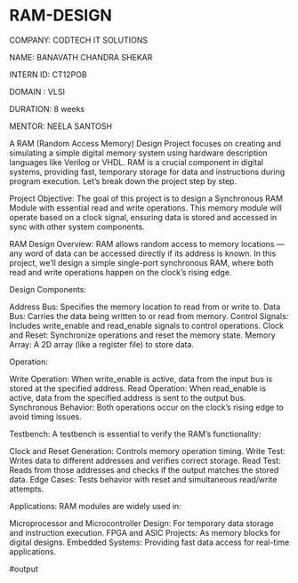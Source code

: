 # RAM-DESIGN

COMPANY: CODTECH IT SOLUTIONS

NAME: BANAVATH CHANDRA SHEKAR

INTERN ID: CT12POB

DOMAIN : VLSI

DURATION: 8 weeks

MENTOR: NEELA SANTOSH

A RAM (Random Access Memory) Design Project focuses on creating and simulating a simple digital memory system using hardware description languages like Verilog or VHDL. RAM is a crucial component in digital systems, providing fast, temporary storage for data and instructions during program execution. Let’s break down the project step by step.

Project Objective: The goal of this project is to design a Synchronous RAM Module with essential read and write operations. This memory module will operate based on a clock signal, ensuring data is stored and accessed in sync with other system components.

RAM Design Overview: RAM allows random access to memory locations — any word of data can be accessed directly if its address is known. In this project, we’ll design a simple single-port synchronous RAM, where both read and write operations happen on the clock’s rising edge.

Design Components:

Address Bus: Specifies the memory location to read from or write to. Data Bus: Carries the data being written to or read from memory. Control Signals: Includes write_enable and read_enable signals to control operations. Clock and Reset: Synchronize operations and reset the memory state. Memory Array: A 2D array (like a register file) to store data.

Operation:

Write Operation: When write_enable is active, data from the input bus is stored at the specified address. Read Operation: When read_enable is active, data from the specified address is sent to the output bus. Synchronous Behavior: Both operations occur on the clock’s rising edge to avoid timing issues.

Testbench: A testbench is essential to verify the RAM’s functionality:

Clock and Reset Generation: Controls memory operation timing. Write Test: Writes data to different addresses and verifies correct storage. Read Test: Reads from those addresses and checks if the output matches the stored data. Edge Cases: Tests behavior with reset and simultaneous read/write attempts.

Applications: RAM modules are widely used in:

Microprocessor and Microcontroller Design: For temporary data storage and instruction execution. FPGA and ASIC Projects: As memory blocks for digital designs. Embedded Systems: Providing fast data access for real-time applications.

#output

